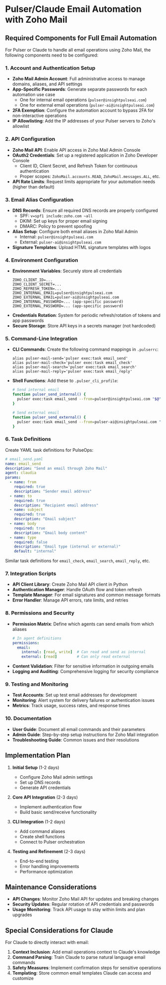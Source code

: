 # Pulser/Claude Email Automation with Zoho Mail

## Required Components for Full Email Automation

For Pulser or Claude to handle all email operations using Zoho Mail, the following components need to be configured:

### 1. Account and Authentication Setup

- **Zoho Mail Admin Account**: Full administrative access to manage domains, aliases, and API settings
- **App-Specific Passwords**: Generate separate passwords for each automation use case
  - One for internal email operations (`pulser@insightpulseai.com`)
  - One for external email operations (`pulser-ai@insightpulseai.com`)
- **2FA Exemption**: Configure the automation account to bypass 2FA for non-interactive operations
- **IP Allowlisting**: Add the IP addresses of your Pulser servers to Zoho's allowlist

### 2. API Configuration

- **Zoho Mail API**: Enable API access in Zoho Mail Admin Console
- **OAuth2 Credentials**: Set up a registered application in Zoho Developer Console
  - Client ID, Client Secret, and Refresh Token for continuous authentication
  - Proper scopes: `ZohoMail.accounts.READ`, `ZohoMail.messages.ALL`, etc.
- **API Rate Limits**: Request limits appropriate for your automation needs (higher than default)

### 3. Email Alias Configuration

- **DNS Records**: Ensure all required DNS records are properly configured
  - SPF: `v=spf1 include:zoho.com ~all`
  - DKIM: Set up keys for proper email signing
  - DMARC: Policy to prevent spoofing
- **Alias Setup**: Configure both email aliases in Zoho Mail Admin
  - Internal: `pulser@insightpulseai.com`
  - External: `pulser-ai@insightpulseai.com`
- **Signature Templates**: Upload HTML signature templates with logos

### 4. Environment Configuration

- **Environment Variables**: Securely store all credentials
  ```
  ZOHO_CLIENT_ID=...
  ZOHO_CLIENT_SECRET=...
  ZOHO_REFRESH_TOKEN=...
  ZOHO_INTERNAL_EMAIL=pulser@insightpulseai.com
  ZOHO_EXTERNAL_EMAIL=pulser-ai@insightpulseai.com
  ZOHO_INTERNAL_PASSWORD=... (app-specific password)
  ZOHO_EXTERNAL_PASSWORD=... (app-specific password)
  ```
- **Credentials Rotation**: System for periodic refresh/rotation of tokens and app passwords
- **Secure Storage**: Store API keys in a secrets manager (not hardcoded)

### 5. Command-Line Integration

- **CLI Commands**: Create the following command mappings in `.pulserrc`:
  ```
  alias pulser-mail-send='pulser exec:task email_send'
  alias pulser-mail-check='pulser exec:task email_check'
  alias pulser-mail-search='pulser exec:task email_search'
  alias pulser-mail-reply='pulser exec:task email_reply'
  ```

- **Shell Functions**: Add these to `.pulser_cli_profile`:
  ```bash
  # Send internal email
  function pulser_send_internal() {
    pulser exec:task email_send --from=pulser@insightpulseai.com "$@"
  }
  
  # Send external email
  function pulser_send_external() {
    pulser exec:task email_send --from=pulser-ai@insightpulseai.com "$@"
  }
  ```

### 6. Task Definitions

Create YAML task definitions for PulseOps:

```yaml
# email_send.yaml
name: email_send
description: "Send an email through Zoho Mail"
agent: claudia
params:
  - name: from
    required: true
    description: "Sender email address"
  - name: to
    required: true
    description: "Recipient email address"
  - name: subject
    required: true
    description: "Email subject"
  - name: body
    required: true
    description: "Email body content"
  - name: type
    required: false
    description: "Email type (internal or external)"
    default: "internal"
```

Similar task definitions for `email_check`, `email_search`, `email_reply`, etc.

### 7. Integration Scripts

- **API Client Library**: Create Zoho Mail API client in Python
- **Authentication Manager**: Handle OAuth flow and token refresh
- **Template Manager**: For email signatures and common message formats
- **Error Handler**: Manage API errors, rate limits, and retries

### 8. Permissions and Security

- **Permission Matrix**: Define which agents can send emails from which aliases
  ```yaml
  # In agent definitions
  permissions:
    email:
      internal: [read, write]  # Can read and send as internal
      external: [read]         # Can only read external
  ```
- **Content Validation**: Filter for sensitive information in outgoing emails
- **Logging and Auditing**: Comprehensive logging for security compliance

### 9. Testing and Monitoring

- **Test Accounts**: Set up test email addresses for development
- **Monitoring**: Alert system for delivery failures or authentication issues
- **Metrics**: Track usage, success rates, and response times

### 10. Documentation

- **User Guide**: Document all email commands and their parameters
- **Admin Guide**: Step-by-step setup instructions for Zoho Mail integration
- **Troubleshooting Guide**: Common issues and their resolutions

## Implementation Plan

1. **Initial Setup** (1-2 days)
   - Configure Zoho Mail admin settings
   - Set up DNS records
   - Generate API credentials

2. **Core API Integration** (2-3 days)
   - Implement authentication flow
   - Build basic send/receive functionality

3. **CLI Integration** (1-2 days)
   - Add command aliases
   - Create shell functions
   - Connect to Pulser orchestration

4. **Testing and Refinement** (2-3 days)
   - End-to-end testing
   - Error handling improvements
   - Performance optimization

## Maintenance Considerations

- **API Changes**: Monitor Zoho Mail API for updates and breaking changes
- **Security Updates**: Regular rotation of API credentials and passwords
- **Usage Monitoring**: Track API usage to stay within limits and plan upgrades

## Special Considerations for Claude

For Claude to directly interact with email:

1. **Context Inclusion**: Add email operations context to Claude's knowledge
2. **Command Parsing**: Train Claude to parse natural language email commands
3. **Safety Measures**: Implement confirmation steps for sensitive operations
4. **Templating**: Store common email templates Claude can access and customize
